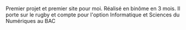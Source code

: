 Premier projet et premier site pour moi.
Réalisé en binôme en 3 mois. 
Il porte sur le rugby et compte pour l'option Informatique et Sciences du Numériques au BAC
